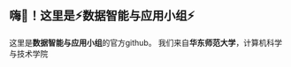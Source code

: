 ## 嗨👋！这里是⚡数据智能与应用小组⚡

这里是**数据智能与应用小组**的官方github。
我们来自**华东师范大学**，计算机科学与技术学院

<!--
**csxlwang/csxlwang** is a ✨ _special_ ✨ repository because its `README.md` (this file) appears on your GitHub profile.

Here are some ideas to get you started:

- 🔭 I’m currently working on ...
- 🌱 I’m currently learning ...
- 👯 I’m looking to collaborate on ...
- 🤔 I’m looking for help with ...
- 💬 Ask me about ...
- 📫 How to reach me: ...
- 😄 Pronouns: ...
- ⚡ Fun fact: ...
-->

